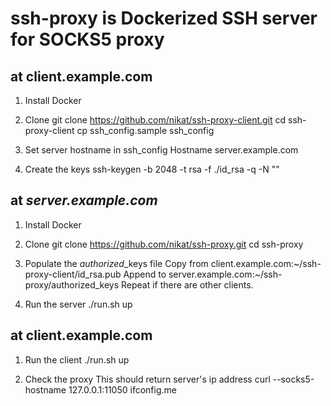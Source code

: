 # ssh-proxy is Dockerized SSH server for SOCKS5 proxy

## at client.example.com
1) Install Docker

2) Clone
  git clone https://github.com/nikat/ssh-proxy-client.git
  cd ssh-proxy-client
  cp ssh_config.sample ssh_config
  
3) Set server hostname in ssh_config
  Hostname server.example.com

5) Create the keys
  ssh-keygen -b 2048 -t rsa -f ./id_rsa -q -N ""
  
## at *server.example.com*
1) Install Docker

2) Clone
  git clone https://github.com/nikat/ssh-proxy.git
  cd ssh-proxy

3) Populate the *authorized*_keys file
Copy from client.example.com:~/ssh-proxy-client/id_rsa.pub
Append to server.example.com:~/ssh-proxy/authorized_keys
Repeat if there are other clients.
 
4) Run the server
  ./run.sh up

## at client.example.com
1) Run the client
  ./run.sh up

2) Check the proxy
This should return server's ip address
  curl --socks5-hostname 127.0.0.1:11050 ifconfig.me
